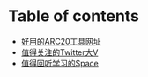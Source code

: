 # Table of contents

* [好用的ARC20工具网址](README.md)
* [值得关注的Twitter大V](accounts.md)
* [值得回听学习的Space](spaces.md)
